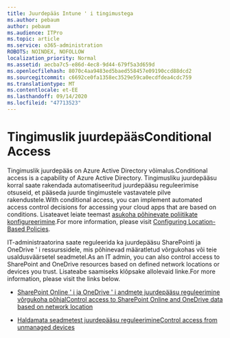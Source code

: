```yaml
---
title: Juurdepääs Intune ' i tingimustega
ms.author: pebaum
author: pebaum
ms.audience: ITPro
ms.topic: article
ms.service: o365-administration
ROBOTS: NOINDEX, NOFOLLOW
localization_priority: Normal
ms.assetid: aecba7c5-e86d-4ec8-9d44-679f5a3d659d
ms.openlocfilehash: 8070c4aa9483ed5baed558457e09190ccd88dcd2
ms.sourcegitcommit: c6692ce0fa1358ec3529e59ca0ecdfdea4cdc759
ms.translationtype: MT
ms.contentlocale: et-EE
ms.lasthandoff: 09/14/2020
ms.locfileid: "47713523"
---
```

# <a name="conditional-access"></a><span data-ttu-id="50f26-102">Tingimuslik juurdepääs</span><span class="sxs-lookup"><span data-stu-id="50f26-102">Conditional Access</span></span>

<span data-ttu-id="50f26-103">Tingimuslik juurdepääs on Azure Active Directory võimalus.</span><span class="sxs-lookup"><span data-stu-id="50f26-103">Conditional access is a capability of Azure Active Directory.</span></span> <span data-ttu-id="50f26-104">Tingimusliku juurdepääsu korral saate rakendada automatiseeritud juurdepääsu reguleerimise otsuseid, et pääseda juurde tingimustele vastavatele pilve rakendustele.</span><span class="sxs-lookup"><span data-stu-id="50f26-104">With conditional access, you can implement automated access control decisions for accessing your cloud apps that are based on conditions.</span></span> <span data-ttu-id="50f26-105">Lisateavet leiate teemast [asukoha põhinevate poliitikate konfigureerimine](https://docs.microsoft.com/azure/active-directory/conditional-access/overview).</span><span class="sxs-lookup"><span data-stu-id="50f26-105">For more information, please visit [Configuring Location-Based Policies](https://docs.microsoft.com/azure/active-directory/conditional-access/overview).</span></span>

<span data-ttu-id="50f26-106">IT-administraatorina saate reguleerida ka juurdepääsu SharePointi ja OneDrive ' i ressurssidele, mis põhinevad määratletud võrgukohas või teie usaldusväärsetel seadmetel.</span><span class="sxs-lookup"><span data-stu-id="50f26-106">As an IT admin, you can also control access to SharePoint and OneDrive resources based on defined network locations or devices you trust.</span></span> <span data-ttu-id="50f26-107">Lisateabe saamiseks klõpsake allolevaid linke.</span><span class="sxs-lookup"><span data-stu-id="50f26-107">For more information, please visit the links below.</span></span>

- [<span data-ttu-id="50f26-108">SharePoint Online ' i ja OneDrive ' i andmete juurdepääsu reguleerimine võrgukoha põhjal</span><span class="sxs-lookup"><span data-stu-id="50f26-108">Control access to SharePoint Online and OneDrive data based on network location</span></span>](https://docs.microsoft.com/sharepoint/control-access-based-on-network-location)

- [<span data-ttu-id="50f26-109">Haldamata seadmetest juurdepääsu reguleerimine</span><span class="sxs-lookup"><span data-stu-id="50f26-109">Control access from unmanaged devices</span></span>](https://docs.microsoft.com/sharepoint/control-access-from-unmanaged-devices)

